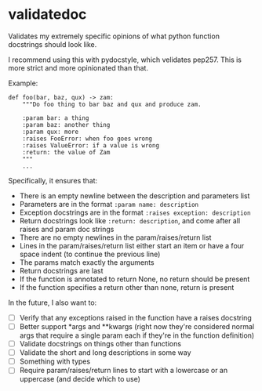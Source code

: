 validatedoc
====

Validates my extremely specific opinions of what python function docstrings
should look like.

I recommend using this with pydocstyle, which velidates pep257.  This is more
strict and more opinionated than that.

Example:

```
def foo(bar, baz, qux) -> zam:
    """Do foo thing to bar baz and qux and produce zam.

    :param bar: a thing
    :param baz: another thing
    :param qux: more
    :raises FooError: when foo goes wrong
    :raises ValueError: if a value is wrong
    :return: the value of Zam
    """
    ...
```

Specifically, it ensures that:
- There is an empty newline between the description and parameters list
- Parameters are in the format `:param name: description`
- Exception docstrings are in the format `:raises exception: description`
- Return docstrings look like `:return: description`, and come after all raises
    and param doc strings
- There are no empty newlines in the param/raises/return list
- Lines in the param/raises/return list either start an item or have a four
    space indent (to continue the previous line)
- The params match exactly the arguments
- Return docstrings are last
- If the function is annotated to return None, no return should be present
- If the function specifies a return other than none, return is present

In the future, I also want to:
- [ ] Verify that any exceptions raised in the function have a raises docstring
- [ ] Better support \*args and \*\*kwargs (right now they're considered
    normal args that require a single param each if they're in the function
    definition)
- [ ] Validate docstrings on things other than functions
- [ ] Validate the short and long descriptions in some way
- [ ] Something with types
- [ ] Require param/raises/return lines to start with a lowercase or an
    uppercase (and decide which to use)
